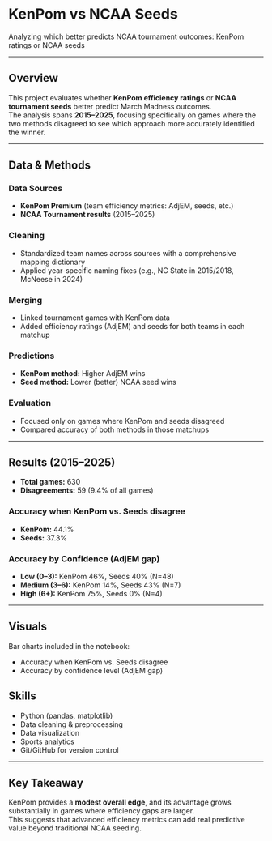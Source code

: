 # KenPom vs NCAA Seeds
Analyzing which better predicts NCAA tournament outcomes: KenPom ratings or NCAA seeds

---

## Overview
This project evaluates whether **KenPom efficiency ratings** or **NCAA tournament seeds** better predict March Madness outcomes.  
The analysis spans **2015–2025**, focusing specifically on games where the two methods disagreed to see which approach more accurately identified the winner.

---

## Data & Methods

### Data Sources
- **KenPom Premium** (team efficiency metrics: AdjEM, seeds, etc.)  
- **NCAA Tournament results** (2015–2025)  

### Cleaning
- Standardized team names across sources with a comprehensive mapping dictionary  
- Applied year-specific naming fixes (e.g., NC State in 2015/2018, McNeese in 2024)  

### Merging
- Linked tournament games with KenPom data  
- Added efficiency ratings (AdjEM) and seeds for both teams in each matchup  

### Predictions
- **KenPom method:** Higher AdjEM wins  
- **Seed method:** Lower (better) NCAA seed wins  

### Evaluation
- Focused only on games where KenPom and seeds disagreed  
- Compared accuracy of both methods in those matchups  

---

## Results (2015–2025)

- **Total games:** 630  
- **Disagreements:** 59 (9.4% of all games)  

### Accuracy when KenPom vs. Seeds disagree
- **KenPom:** 44.1%  
- **Seeds:** 37.3%  

### Accuracy by Confidence (AdjEM gap)
- **Low (0–3):** KenPom 46%, Seeds 40% (N=48)  
- **Medium (3–6):** KenPom 14%, Seeds 43% (N=7)  
- **High (6+):** KenPom 75%, Seeds 0% (N=4)  

---

## Visuals
Bar charts included in the notebook:  
- Accuracy when KenPom vs. Seeds disagree  
- Accuracy by confidence level (AdjEM gap)

## Skills
- Python (pandas, matplotlib)
- Data cleaning & preprocessing
- Data visualization
- Sports analytics
- Git/GitHub for version control

---

## Key Takeaway
KenPom provides a **modest overall edge**, and its advantage grows substantially in games where efficiency gaps are larger.  
This suggests that advanced efficiency metrics can add real predictive value beyond traditional NCAA seeding.



